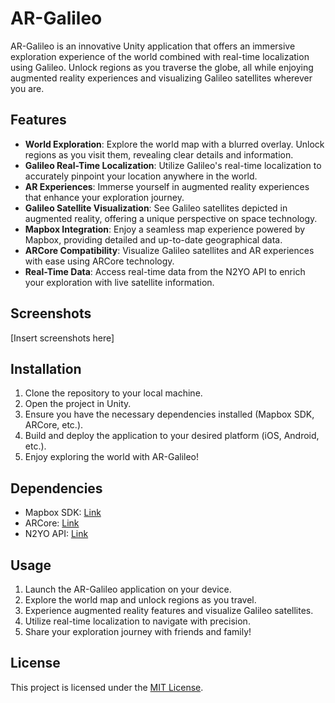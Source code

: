 # AR-Galileo

AR-Galileo is an innovative Unity application that offers an immersive exploration experience of the world combined with real-time localization using Galileo. Unlock regions as you traverse the globe, all while enjoying augmented reality experiences and visualizing Galileo satellites wherever you are.

## Features

- **World Exploration**: Explore the world map with a blurred overlay. Unlock regions as you visit them, revealing clear details and information.
- **Galileo Real-Time Localization**: Utilize Galileo's real-time localization to accurately pinpoint your location anywhere in the world.
- **AR Experiences**: Immerse yourself in augmented reality experiences that enhance your exploration journey.
- **Galileo Satellite Visualization**: See Galileo satellites depicted in augmented reality, offering a unique perspective on space technology.
- **Mapbox Integration**: Enjoy a seamless map experience powered by Mapbox, providing detailed and up-to-date geographical data.
- **ARCore Compatibility**: Visualize Galileo satellites and AR experiences with ease using ARCore technology.
- **Real-Time Data**: Access real-time data from the N2YO API to enrich your exploration with live satellite information.

## Screenshots

[Insert screenshots here]

## Installation

1. Clone the repository to your local machine.
2. Open the project in Unity.
3. Ensure you have the necessary dependencies installed (Mapbox SDK, ARCore, etc.).
4. Build and deploy the application to your desired platform (iOS, Android, etc.).
5. Enjoy exploring the world with AR-Galileo!

## Dependencies

- Mapbox SDK: [Link](https://www.mapbox.com/)
- ARCore: [Link](https://developers.google.com/ar)
- N2YO API: [Link](https://www.n2yo.com/api/)

## Usage

1. Launch the AR-Galileo application on your device.
2. Explore the world map and unlock regions as you travel.
3. Experience augmented reality features and visualize Galileo satellites.
4. Utilize real-time localization to navigate with precision.
5. Share your exploration journey with friends and family!



## License

This project is licensed under the [MIT License](LICENSE).
